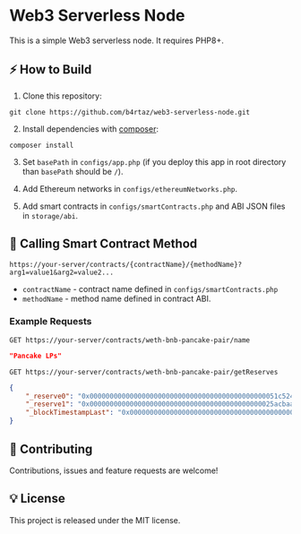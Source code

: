 # Web3 Serverless Node

This is a simple Web3 serverless node. It requires PHP8+.

## ⚡ How to Build

1. Clone this repository:

```
git clone https://github.com/b4rtaz/web3-serverless-node.git
```

2. Install dependencies with [composer](https://getcomposer.org/):

```
composer install
```

3. Set `basePath` in `configs/app.php` (if you deploy this app in root directory than `basePath` should be `/`).

4. Add Ethereum networks in `configs/ethereumNetworks.php`.

5. Add smart contracts in `configs/smartContracts.php` and ABI JSON files in `storage/abi`.

## 🚀 Calling Smart Contract Method

`https://your-server/contracts/{contractName}/{methodName}?arg1=value1&arg2=value2...`

* `contractName` - contract name defined in `configs/smartContracts.php`
* `methodName` - method name defined in contract ABI.

### Example Requests

`GET https://your-server/contracts/weth-bnb-pancake-pair/name`

```json
"Pancake LPs"
```

`GET https://your-server/contracts/weth-bnb-pancake-pair/getReserves`

```json
{
    "_reserve0": "0x00000000000000000000000000000000000000000000051c5243923e4e2c2685",
    "_reserve1": "0x0000000000000000000000000000000000000000000025acbaa5c45d5c0254c5",
    "_blockTimestampLast": "0x0000000000000000000000000000000000000000000000000000000061aa3c22"
}
```

## 🤝 Contributing

Contributions, issues and feature requests are welcome!

## 💡 License

This project is released under the MIT license.